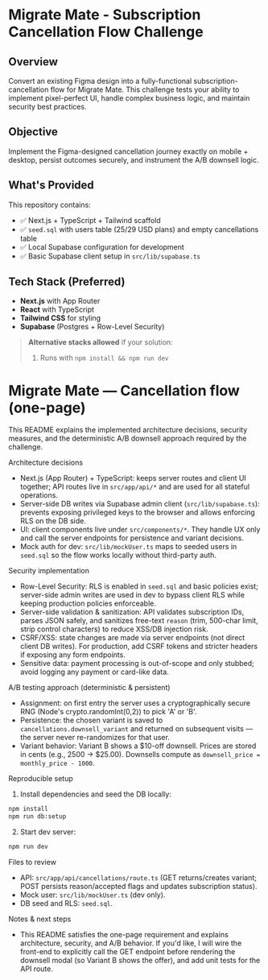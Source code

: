 # Migrate Mate - Subscription Cancellation Flow Challenge

## Overview

Convert an existing Figma design into a fully-functional subscription-cancellation flow for Migrate Mate. This challenge tests your ability to implement pixel-perfect UI, handle complex business logic, and maintain security best practices.

## Objective

Implement the Figma-designed cancellation journey exactly on mobile + desktop, persist outcomes securely, and instrument the A/B downsell logic.

## What's Provided

This repository contains:

- ✅ Next.js + TypeScript + Tailwind scaffold
- ✅ `seed.sql` with users table (25/29 USD plans) and empty cancellations table
- ✅ Local Supabase configuration for development
- ✅ Basic Supabase client setup in `src/lib/supabase.ts`

## Tech Stack (Preferred)

- **Next.js** with App Router
- **React** with TypeScript
- **Tailwind CSS** for styling
- **Supabase** (Postgres + Row-Level Security)

> **Alternative stacks allowed** if your solution:
>
> 1. Runs with `npm install && npm run dev`

# Migrate Mate — Cancellation flow (one-page)

This README explains the implemented architecture decisions, security measures, and the deterministic A/B downsell approach required by the challenge.

Architecture decisions

- Next.js (App Router) + TypeScript: keeps server routes and client UI together; API routes live in `src/app/api/*` and are used for all stateful operations.
- Server-side DB writes via Supabase admin client (`src/lib/supabase.ts`): prevents exposing privileged keys to the browser and allows enforcing RLS on the DB side.
- UI: client components live under `src/components/*`. They handle UX only and call the server endpoints for persistence and variant decisions.
- Mock auth for dev: `src/lib/mockUser.ts` maps to seeded users in `seed.sql` so the flow works locally without third-party auth.

Security implementation

- Row-Level Security: RLS is enabled in `seed.sql` and basic policies exist; server-side admin writes are used in dev to bypass client RLS while keeping production policies enforceable.
- Server-side validation & sanitization: API validates subscription IDs, parses JSON safely, and sanitizes free-text `reason` (trim, 500-char limit, strip control characters) to reduce XSS/DB injection risk.
- CSRF/XSS: state changes are made via server endpoints (not direct client DB writes). For production, add CSRF tokens and stricter headers if exposing any form endpoints.
- Sensitive data: payment processing is out-of-scope and only stubbed; avoid logging any payment or card-like data.

A/B testing approach (deterministic & persistent)

- Assignment: on first entry the server uses a cryptographically secure RNG (Node's crypto.randomInt(0,2)) to pick 'A' or 'B'.
- Persistence: the chosen variant is saved to `cancellations.downsell_variant` and returned on subsequent visits — the server never re-randomizes for that user.
- Variant behavior: Variant B shows a $10-off downsell. Prices are stored in cents (e.g., 2500 → $25.00). Downsells compute as `downsell_price = monthly_price - 1000`.

Reproducible setup

1. Install dependencies and seed the DB locally:

```bash
npm install
npm run db:setup
```

2. Start dev server:

```bash
npm run dev
```

Files to review

- API: `src/app/api/cancellations/route.ts` (GET returns/creates variant; POST persists reason/accepted flags and updates subscription status).
- Mock user: `src/lib/mockUser.ts` (dev only).
- DB seed and RLS: `seed.sql`.

Notes & next steps

- This README satisfies the one-page requirement and explains architecture, security, and A/B behavior. If you'd like, I will wire the front-end to explicitly call the GET endpoint before rendering the downsell modal (so Variant B shows the offer), and add unit tests for the API route.
